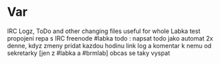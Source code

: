 # Var
IRC Logz, ToDo and other changing files useful for whole Labka
test propojeni repa s IRC freenode #labka
todo : 
  napsat todo jako automat 2x denne, kdyz zmeny
  pridat kazdou hodinu link log a komentar k nemu od sekretarky [jen z #labka a #brmlab]
  obcas se taky vyspat
